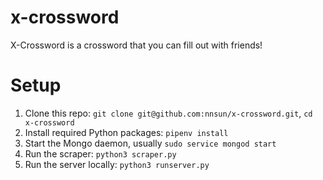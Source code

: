 # x-crossword

X-Crossword is a crossword that you can fill out with friends! 

# Setup

1. Clone this repo: `git clone git@github.com:nnsun/x-crossword.git`, `cd x-crossword`
2. Install required Python packages: `pipenv install`
3. Start the Mongo daemon, usually `sudo service mongod start`
4. Run the scraper: `python3 scraper.py`
5. Run the server locally: `python3 runserver.py`
